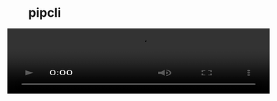 # pipcli 

<style>
.video { 
  -webkit-transform: scaleX(2); 
  -moz-transform: scaleX(2);
}
</style>

<div align="center">



<video class="video" src="https://user-images.githubusercontent.com/88108711/203481427-eaaa4480-966e-462e-a2dd-8125382319ab.mp4">
  
<video/>

</div>

